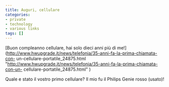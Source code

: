 ```yaml
---
title: Auguri, cellulare
categories:
- private
- technology
- various links
tags: []
---
```

[Buon compleanno cellulare, hai solo dieci anni più di
me!](http://www.hwupgrade.it/news/telefonia/35-anni-fa-la-prima-chiamata-con-
un-cellulare-portatile_24875.html
"http://www.hwupgrade.it/news/telefonia/35-anni-fa-la-prima-chiamata-con-un-
cellulare-portatile_24875.html" )

Quale e stato il vostro primo cellulare? Il mio fu il Philips Genie rosso
(usato)!

